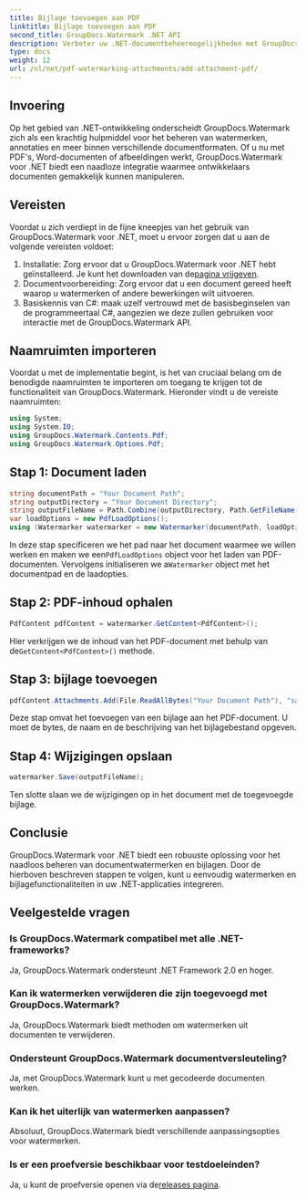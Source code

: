 ```yaml
---
title: Bijlage toevoegen aan PDF
linktitle: Bijlage toevoegen aan PDF
second_title: GroupDocs.Watermark .NET API
description: Verbeter uw .NET-documentbeheermogelijkheden met GroupDocs.Watermark voor naadloze watermerken en verwerking van bijlagen.
type: docs
weight: 12
url: /nl/net/pdf-watermarking-attachments/add-attachment-pdf/
---
```

## Invoering
Op het gebied van .NET-ontwikkeling onderscheidt GroupDocs.Watermark zich als een krachtig hulpmiddel voor het beheren van watermerken, annotaties en meer binnen verschillende documentformaten. Of u nu met PDF's, Word-documenten of afbeeldingen werkt, GroupDocs.Watermark voor .NET biedt een naadloze integratie waarmee ontwikkelaars documenten gemakkelijk kunnen manipuleren.
## Vereisten
Voordat u zich verdiept in de fijne kneepjes van het gebruik van GroupDocs.Watermark voor .NET, moet u ervoor zorgen dat u aan de volgende vereisten voldoet:
1.  Installatie: Zorg ervoor dat u GroupDocs.Watermark voor .NET hebt geïnstalleerd. Je kunt het downloaden van de[pagina vrijgeven](https://releases.groupdocs.com/Watermark/net/).
2. Documentvoorbereiding: Zorg ervoor dat u een document gereed heeft waarop u watermerken of andere bewerkingen wilt uitvoeren.
3. Basiskennis van C#: maak uzelf vertrouwd met de basisbeginselen van de programmeertaal C#, aangezien we deze zullen gebruiken voor interactie met de GroupDocs.Watermark API.

## Naamruimten importeren
Voordat u met de implementatie begint, is het van cruciaal belang om de benodigde naamruimten te importeren om toegang te krijgen tot de functionaliteit van GroupDocs.Watermark. Hieronder vindt u de vereiste naamruimten:
```csharp
using System;
using System.IO;
using GroupDocs.Watermark.Contents.Pdf;
using GroupDocs.Watermark.Options.Pdf;
```
## Stap 1: Document laden
```csharp
string documentPath = "Your Document Path";
string outputDirectory = "Your Document Directory";
string outputFileName = Path.Combine(outputDirectory, Path.GetFileName(documentPath));
var loadOptions = new PdfLoadOptions();
using (Watermarker watermarker = new Watermarker(documentPath, loadOptions))
```
 In deze stap specificeren we het pad naar het document waarmee we willen werken en maken we een`PdfLoadOptions` object voor het laden van PDF-documenten. Vervolgens initialiseren we a`Watermarker` object met het documentpad en de laadopties.
## Stap 2: PDF-inhoud ophalen
```csharp
PdfContent pdfContent = watermarker.GetContent<PdfContent>();
```
 Hier verkrijgen we de inhoud van het PDF-document met behulp van de`GetContent<PdfContent>()` methode.
## Stap 3: bijlage toevoegen
```csharp
pdfContent.Attachments.Add(File.ReadAllBytes("Your Document Path"), "sample doc", "sample doc as attachment");
```
Deze stap omvat het toevoegen van een bijlage aan het PDF-document. U moet de bytes, de naam en de beschrijving van het bijlagebestand opgeven.
## Stap 4: Wijzigingen opslaan
```csharp
watermarker.Save(outputFileName);
```
Ten slotte slaan we de wijzigingen op in het document met de toegevoegde bijlage.

## Conclusie
GroupDocs.Watermark voor .NET biedt een robuuste oplossing voor het naadloos beheren van documentwatermerken en bijlagen. Door de hierboven beschreven stappen te volgen, kunt u eenvoudig watermerken en bijlagefunctionaliteiten in uw .NET-applicaties integreren.
## Veelgestelde vragen
### Is GroupDocs.Watermark compatibel met alle .NET-frameworks?
Ja, GroupDocs.Watermark ondersteunt .NET Framework 2.0 en hoger.
### Kan ik watermerken verwijderen die zijn toegevoegd met GroupDocs.Watermark?
Ja, GroupDocs.Watermark biedt methoden om watermerken uit documenten te verwijderen.
### Ondersteunt GroupDocs.Watermark documentversleuteling?
Ja, met GroupDocs.Watermark kunt u met gecodeerde documenten werken.
### Kan ik het uiterlijk van watermerken aanpassen?
Absoluut, GroupDocs.Watermark biedt verschillende aanpassingsopties voor watermerken.
### Is er een proefversie beschikbaar voor testdoeleinden?
 Ja, u kunt de proefversie openen via de[releases pagina](https://releases.groupdocs.com/).